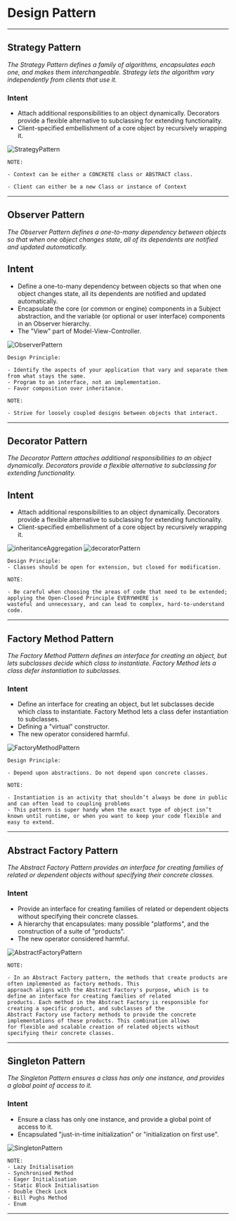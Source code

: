 # Design Pattern
<hr>

## Strategy Pattern
*The Strategy Pattern defines a family of algorithms,
encapsulates each one, and makes them interchangeable.
Strategy lets the algorithm vary independently from
clients that use it.*

### Intent
- Attach additional responsibilities to an object dynamically. Decorators provide a flexible alternative to subclassing for extending functionality.
- Client-specified embellishment of a core object by recursively wrapping it.

![StrategyPattern](../images/strategypattern.png)

    NOTE: 
        
    - Context can be either a CONCRETE class or ABSTRACT class.
    
    - Client can either be a new Class or instance of Context
<hr>

## Observer Pattern
*The Observer Pattern defines a one-to-many
dependency between objects so that when one
object changes state, all of its dependents are
notified and updated automatically.*

## Intent
- Define a one-to-many dependency between objects so that when one object changes state, all its dependents are notified and updated automatically.
- Encapsulate the core (or common or engine) components in a Subject abstraction, and the variable (or optional or user interface) components in an Observer hierarchy.
- The "View" part of Model-View-Controller.

![ObserverPattern](../images/observerpattern.png)

    Design Principle:

    - Identify the aspects of your application that vary and separate them from what stays the same.
    - Program to an interface, not an implementation.
    - Favor composition over inheritance.

    NOTE:
    
    - Strive for loosely coupled designs between objects that interact.

<hr>

## Decorator Pattern

*The Decorator Pattern attaches additional
responsibilities to an object dynamically.
Decorators provide a flexible alternative to
subclassing for extending functionality.*

## Intent
- Attach additional responsibilities to an object dynamically. Decorators provide a flexible alternative to subclassing for extending functionality.
- Client-specified embellishment of a core object by recursively wrapping it.

![inheritanceAggregation](../images/inheritance_aggregation.png)
![decoratorPattern](../images/decoratorpattern.png)

    Design Principle:
    - Classes should be open for extension, but closed for modification.

    NOTE:

    - Be careful when choosing the areas of code that need to be extended; applying the Open-Closed Principle EVERYWHERE is 
    wasteful and unnecessary, and can lead to complex, hard-to-understand code.
<hr>

## Factory Method Pattern
*The Factory Method Pattern defines an interface
for creating an object, but lets subclasses decide which
class to instantiate. Factory Method lets a class defer
instantiation to subclasses.*

### Intent
- Define an interface for creating an object, but let subclasses decide which class to instantiate. Factory Method lets a class defer instantiation to subclasses.
- Defining a "virtual" constructor.
- The new operator considered harmful.

![FactoryMethodPattern](../images/factorymethodpattern.png)

    Design Principle:

    - Depend upon abstractions. Do not depend upon concrete classes.

    NOTE:

    - Instantiation is an activity that shouldn’t always be done in public and can often lead to coupling problems
    - This pattern is super handy when the exact type of object isn’t known until runtime, or when you want to keep your code flexible and easy to extend.
<hr>

## Abstract Factory Pattern
*The Abstract Factory Pattern provides an interface
for creating families of related or dependent objects
without specifying their concrete classes.*

### Intent
- Provide an interface for creating families of related or dependent objects without specifying their concrete classes.
- A hierarchy that encapsulates: many possible "platforms", and the construction of a suite of "products".
- The new operator considered harmful.

![AbstractFactoryPattern](../images/abstractfactorypattern.png)

    NOTE:

    - In an Abstract Factory pattern, the methods that create products are often implemented as factory methods. This 
    approach aligns with the Abstract Factory's purpose, which is to define an interface for creating families of related
    products. Each method in the Abstract Factory is responsible for creating a specific product, and subclasses of the 
    Abstract Factory use factory methods to provide the concrete implementations of these products. This combination allows
    for flexible and scalable creation of related objects without specifying their concrete classes.
<hr>

## Singleton Pattern
*The Singleton Pattern ensures a class has only one
instance, and provides a global point of access to it.*

### Intent
- Ensure a class has only one instance, and provide a global point of access to it.
- Encapsulated "just-in-time initialization" or "initialization on first use".

![SingletonPattern](../images/singletonpattern.png)

    NOTE:
    - Lazy Initialisation
    - Synchronised Method
    - Eager Initialisation
    - Static Block Initialisation
    - Double Check Lock
    - Bill Pughs Method
    - Enum
<hr>